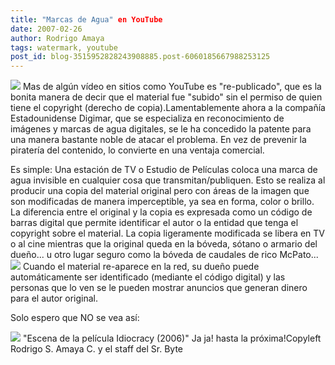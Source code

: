 ```yaml
---
title: "Marcas de Agua" en YouTube
date: 2007-02-26
author: Rodrigo Amaya
tags: watermark, youtube
post_id: blog-3515952828243908885.post-6060185667988253125
---
```


![](http://www.youtube.com/img/pic_youtubelogo_123x63.gif) Mas de algún vídeo en sitios como YouTube es "re-publicado", que es la bonita
manera de decir que el material fue "subido" sin el permiso de quien tiene el copyright (derecho de copia).Lamentablemente ahora a la compañía Estadounidense Digimar, que se especializa en reconocimiento de imágenes y marcas de agua digitales, se le ha concedido la patente para una manera bastante noble de atacar el problema. En vez de prevenir la piratería del contenido, lo convierte en una ventaja comercial.

Es simple: Una estación de TV o Estudio de Películas coloca una marca de agua invisible en cualquier cosa que transmitan/publiquen. Esto se realiza al producir una copia del material original pero con áreas de la imagen que son modificadas de manera imperceptible, ya sea en forma, color o brillo. La diferencia entre el original y la copia es expresada como un código de barras digital que permite identificar el autor o la entidad que tenga el copyright sobre el material. La copia ligeramente modificada se libera en TV o al cine mientras que la original queda en la bóveda, sótano o armario del dueño... u otro lugar seguro como la bóveda de caudales de rico McPato...
[![](http://bp1.blogger.com/_ayvorITawE4/ReM2UOa0W_I/AAAAAAAAAJw/j6ao0S9tzfA/s400/dtv1-01.jpg)](http://bp1.blogger.com/_ayvorITawE4/ReM2UOa0W_I/AAAAAAAAAJw/j6ao0S9tzfA/s1600-h/dtv1-01.jpg) Cuando el material
re-aparece en la red, su dueño puede automáticamente ser identificado (mediante el código digital) y las personas que lo ven se le pueden mostrar anuncios que generan dinero para el autor original.

Solo espero que NO se vea así:

[![](http://bp1.blogger.com/_ayvorITawE4/ReM3nOa0XAI/AAAAAAAAAJ8/9Jsr-qhNJNg/s400/idiocracy-tv2.jpg)](http://bp1.blogger.com/_ayvorITawE4/ReM3nOa0XAI/AAAAAAAAAJ8/9Jsr-qhNJNg/s1600-h/idiocracy-tv2.jpg)
"Escena de la película
Idiocracy (2006)" Ja ja! hasta la próxima!Copyleft Rodrigo S. Amaya C. y el staff del Sr. Byte
